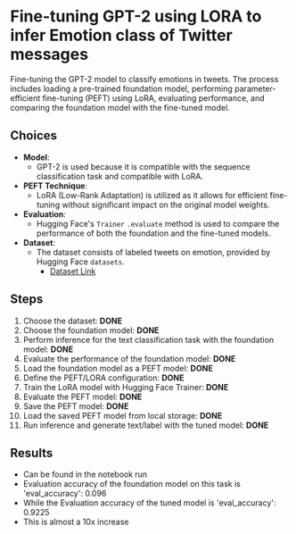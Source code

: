 # Fine-tuning GPT-2 using LORA to infer Emotion class of Twitter messages

Fine-tuning the GPT-2 model to classify emotions in tweets. The process includes loading a pre-trained foundation model, performing parameter-efficient fine-tuning (PEFT) using LoRA, evaluating performance, and comparing the foundation model with the fine-tuned model.

## Choices

- **Model**:
  - GPT-2 is used because it is compatible with the sequence classification task and compatible with LoRA.
- **PEFT Technique**:
  - LoRA (Low-Rank Adaptation) is utilized as it allows for efficient fine-tuning without significant impact on the original model weights.
- **Evaluation**:
  - Hugging Face's `Trainer` `.evaluate` method is used to compare the performance of both the foundation and the fine-tuned models.
- **Dataset**:
  - The dataset consists of labeled tweets on emotion, provided by Hugging Face `datasets`.
    - [Dataset Link](https://huggingface.co/datasets/dair-ai/emotion)

## Steps

1. Choose the dataset: **DONE**
2. Choose the foundation model: **DONE**
3. Perform inference for the text classification task with the foundation model: **DONE**
4. Evaluate the performance of the foundation model: **DONE**
5. Load the foundation model as a PEFT model: **DONE**
6. Define the PEFT/LORA configuration: **DONE**
7. Train the LoRA model with Hugging Face Trainer: **DONE**
8. Evaluate the PEFT model: **DONE**
9. Save the PEFT model: **DONE**
10. Load the saved PEFT model from local storage: **DONE**
11. Run inference and generate text/label with the tuned model: **DONE**

## Results 

- Can be found in the notebook run
- Evaluation accuracy of the foundation model on this task is 'eval_accuracy': 0.096
- While the Evaluation accuracy of the tuned model is 'eval_accuracy': 0.9225
- This is almost a 10x increase
